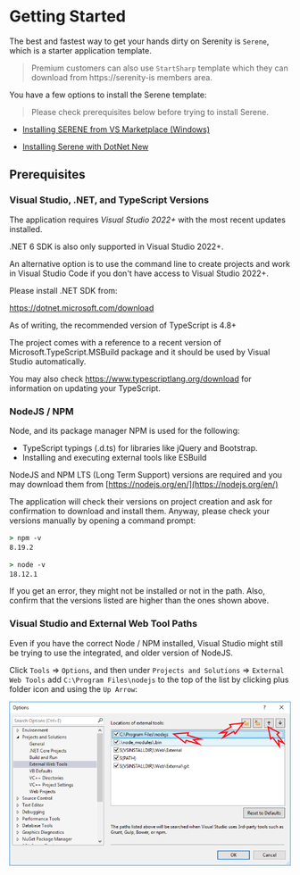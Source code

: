 # Getting Started

The best and fastest way to get your hands dirty on Serenity is `Serene`, which is a starter application template.

> Premium customers can also use `StartSharp` template which they can download from https://serenity-is members area.

You have a few options to install the Serene template:

> Please check prerequisites below before trying to install Serene.

* [Installing SERENE from VS Marketplace (Windows)](installing_serene_from_visual_studio_gallery.md)

* [Installing Serene with DotNet New](installing_serene_with_dotnet_new.md)

## Prerequisites

### Visual Studio, .NET, and TypeScript Versions

The application requires _Visual Studio 2022+_ with the most recent updates installed. 

.NET 6 SDK is also only supported in Visual Studio 2022+. 

An alternative option is to use the command line to create projects and work in Visual Studio Code if you don't have access to Visual Studio 2022+.

Please install .NET SDK from:

https://dotnet.microsoft.com/download

As of writing, the recommended version of TypeScript is 4.8+ 

The project comes with a reference to a recent version of Microsoft.TypeScript.MSBuild package and it should be used by Visual Studio automatically.

You may also check https://www.typescriptlang.org/download for information on updating your TypeScript.

### NodeJS / NPM

Node, and its package manager NPM is used for the following:

- TypeScript typings (.d.ts) for libraries like jQuery and Bootstrap. 
- Installing and executing external tools like ESBuild

NodeJS and NPM LTS (Long Term Support) versions are required and you may download them from [https://nodejs.org/en/](https://nodejs.org/en/)

The application will check their versions on project creation and ask for confirmation to download and install them. Anyway, please check your versions manually by opening a command prompt:

```cmd
> npm -v
8.19.2
```

```cmd
> node -v
18.12.1
```

If you get an error, they might not be installed or not in the path. Also, confirm that the versions listed are higher than the ones shown above.

### Visual Studio and External Web Tool Paths

Even if you have the correct Node / NPM installed, Visual Studio might still be trying to use the integrated, and older version of NodeJS.

Click `Tools` => `Options`, and then under `Projects and Solutions` => `External Web Tools` add `C:\Program Files\nodejs` to the top of the list by clicking plus folder icon and using the `Up Arrow`:

![VS External Tools Path](img/vs-external-tools-path.png)